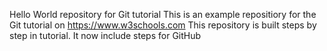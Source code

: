Hello World repository for Git tutorial 
This is an example repositiory for the Git tutorial on https://www.w3schools.com
This repository is built steps by step in tutorial.
It now include steps for GitHub
